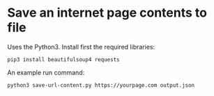 # Save an internet page contents to file

Uses the Python3. Install first the required libraries:

```
pip3 install beautifulsoup4 requests
```

An example run command:

```
python3 save-url-content.py https://yourpage.com output.json
```


